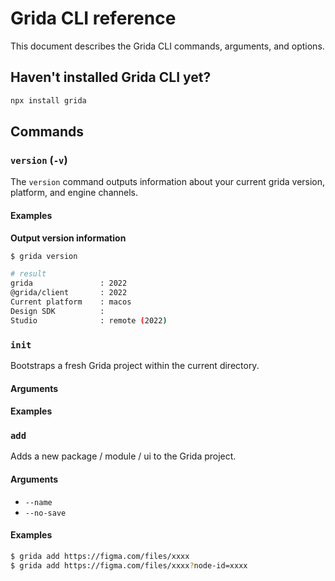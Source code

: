 # Grida CLI reference

This document describes the Grida CLI commands, arguments, and options.

## Haven't installed Grida CLI yet?

```sh
npx install grida
```

## Commands

### `version` (`-v`)

The `version` command outputs information about your current grida version, platform, and engine channels.

#### Examples

**Output version information**

```sh
$ grida version

# result
grida               : 2022
@grida/client       : 2022
Current platform    : macos
Design SDK          :
Studio              : remote (2022)
```

### `init`

Bootstraps a fresh Grida project within the current directory.

#### Arguments

#### Examples

### `add`

Adds a new package / module / ui to the Grida project.

#### Arguments

- `--name`
- `--no-save`

#### Examples

```sh
$ grida add https://figma.com/files/xxxx
$ grida add https://figma.com/files/xxxx?node-id=xxxx
```
